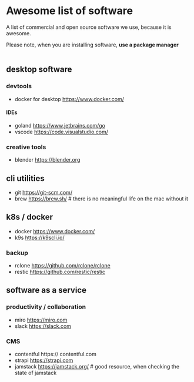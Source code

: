 # Awesome list of software

A list of commercial and open source software we use, because it is awesome.

<div className="alert alert--danger" role="alert">
    Please note, when you are installing software, <strong>use a package manager</strong>
</div>
<br/>

## desktop software

### devtools

- docker for desktop https://www.docker.com/

#### IDEs

- goland https://www.jetbrains.com/go
- vscode https://code.visualstudio.com/

### creative tools

- blender https://blender.org

## cli utilities

- git https://git-scm.com/
- brew https://brew.sh/ # there is no meaningful life on the mac without it

## k8s / docker

- docker https://www.docker.com/
- k9s https://k9scli.io/

### backup

- rclone https://github.com/rclone/rclone
- restic https://github.com/restic/restic

## software as a service

### productivity / collaboration

- miro https://miro.com
- slack https://slack.com

### CMS

- contentful https:// contentful.com
- strapi https://strapi.com
- jamstack https://jamstack.org/ # good resource, when checking the state of jamstack






